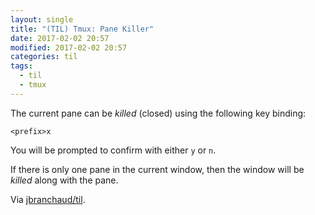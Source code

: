 ```yaml
---
layout: single
title: "(TIL) Tmux: Pane Killer"
date: 2017-02-02 20:57
modified: 2017-02-02 20:57
categories: til
tags:
  - til
  - tmux
---
```


The current pane can be _killed_ (closed) using the following key binding:

```tmux
<prefix>x
```

You will be prompted to confirm with either `y` or `n`.

If there is only one pane in the current window, then the window will be
_killed_ along with the pane.

Via [jbranchaud/til](https://github.com/jbranchaud/til).
